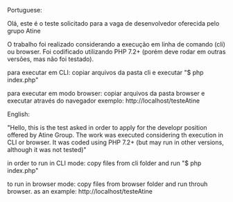 Portuguese:

Olá, este é o teste solicitado para a vaga de desenvolvedor oferecida pelo grupo Atine

O trabalho foi realizado considerando a execução em linha de comando (cli) ou browser.
Foi codificado utilizando PHP 7.2+ (porém deve rodar em outras versões, mas não foi testado).

para executar em CLI: 
copiar arquivos da pasta cli e executar  "$ php index.php"

para executar em modo browser:
copiar arquivos da pasta browser e executar através do navegador exemplo: http://localhost/testeAtine



English:


"Hello, this is the test asked in order to apply for the developr position offered by Atine Group.
The work was executed considering th execution in CLI or browser.
It was coded using PHP 7.2+ (but may run in other versions, although it was not tested)"

in order to run in CLI mode: 
copy files from cli folder and run  "$ php index.php"

to run in browser mode:
copy files from browser folder and run throuh browser. as an example: http://localhost/testeAtine
